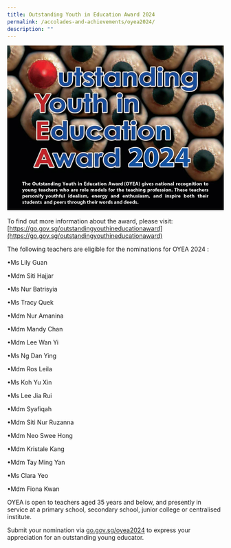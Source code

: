 ```yaml
---
title: Outstanding Youth in Education Award 2024
permalink: /accolades-and-achievements/oyea2024/
description: ""
---
```

![](/images/oyea2024.png)

To find out more information about the award, please visit: [https://go.gov.sg/outstandingyouthineducationaward](https://go.gov.sg/outstandingyouthineducationaward)

The following teachers are eligible for the nominations for OYEA 2024 :

   

•Ms Lily Guan

•Mdm Siti Hajjar

•Ms Nur Batrisyia

•Ms Tracy Quek

•Mdm Nur Amanina

•Mdm Mandy Chan

•Mdm Lee Wan Yi

•Ms Ng Dan Ying

•Mdm Ros Leila

   

•Ms Koh Yu Xin

•Ms Lee Jia Rui

•Mdm Syafiqah

•Mdm Siti Nur Ruzanna

•Mdm Neo Swee Hong

•Mdm Kristale Kang

•Mdm Tay Ming Yan

•Ms Clara Yeo

•Mdm Fiona Kwan

OYEA is open to teachers aged 35 years and below, and presently in service at a primary school, secondary school, junior college or centralised institute.
   

Submit your nomination via [go.gov.sg/oyea2024](https://go.gov.sg/oyea2024) to express your appreciation for an outstanding young educator.